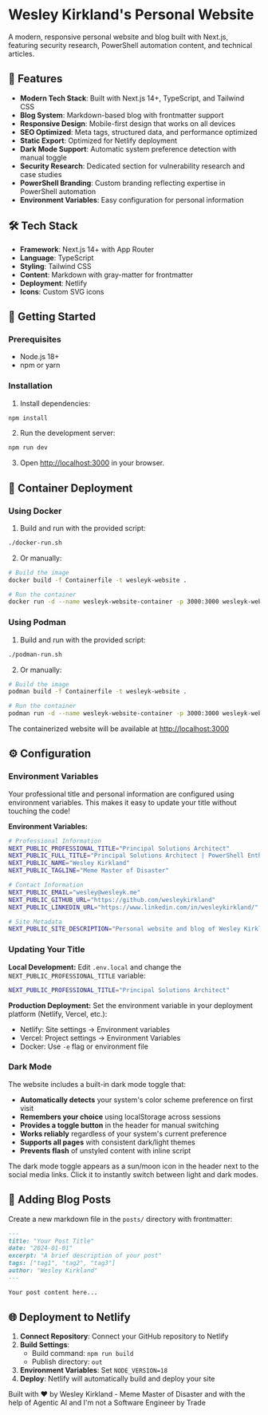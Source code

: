 # Wesley Kirkland's Personal Website

A modern, responsive personal website and blog built with Next.js, featuring security research, PowerShell automation content, and technical articles.

## 🚀 Features

- **Modern Tech Stack**: Built with Next.js 14+, TypeScript, and Tailwind CSS
- **Blog System**: Markdown-based blog with frontmatter support
- **Responsive Design**: Mobile-first design that works on all devices
- **SEO Optimized**: Meta tags, structured data, and performance optimized
- **Static Export**: Optimized for Netlify deployment
- **Dark Mode Support**: Automatic system preference detection with manual toggle
- **Security Research**: Dedicated section for vulnerability research and case studies
- **PowerShell Branding**: Custom branding reflecting expertise in PowerShell automation
- **Environment Variables**: Easy configuration for personal information

## 🛠️ Tech Stack

- **Framework**: Next.js 14+ with App Router
- **Language**: TypeScript
- **Styling**: Tailwind CSS
- **Content**: Markdown with gray-matter for frontmatter
- **Deployment**: Netlify
- **Icons**: Custom SVG icons

## 🚀 Getting Started

### Prerequisites

- Node.js 18+
- npm or yarn

### Installation

1. Install dependencies:
```bash
npm install
```

2. Run the development server:
```bash
npm run dev
```

3. Open [http://localhost:3000](http://localhost:3000) in your browser.

## 🐳 Container Deployment

### Using Docker

1. Build and run with the provided script:
```bash
./docker-run.sh
```

2. Or manually:
```bash
# Build the image
docker build -f Containerfile -t wesleyk-website .

# Run the container
docker run -d --name wesleyk-website-container -p 3000:3000 wesleyk-website
```

### Using Podman

1. Build and run with the provided script:
```bash
./podman-run.sh
```

2. Or manually:
```bash
# Build the image
podman build -f Containerfile -t wesleyk-website .

# Run the container
podman run -d --name wesleyk-website-container -p 3000:3000 wesleyk-website
```

The containerized website will be available at [http://localhost:3000](http://localhost:3000)

## ⚙️ Configuration

### Environment Variables

Your professional title and personal information are configured using environment variables. This makes it easy to update your title without touching the code!

**Environment Variables:**
```bash
# Professional Information
NEXT_PUBLIC_PROFESSIONAL_TITLE="Principal Solutions Architect"
NEXT_PUBLIC_FULL_TITLE="Principal Solutions Architect | PowerShell Enthusiast | Security Researcher"
NEXT_PUBLIC_NAME="Wesley Kirkland"
NEXT_PUBLIC_TAGLINE="Meme Master of Disaster"

# Contact Information
NEXT_PUBLIC_EMAIL="wesley@wesleyk.me"
NEXT_PUBLIC_GITHUB_URL="https://github.com/wesleykirkland"
NEXT_PUBLIC_LINKEDIN_URL="https://www.linkedin.com/in/wesleykirkland/"

# Site Metadata
NEXT_PUBLIC_SITE_DESCRIPTION="Personal website and blog of Wesley Kirkland - Principal Solutions Architect specializing in PowerShell, O365, Azure, and Security Research"
```

### Updating Your Title

**Local Development:**
Edit `.env.local` and change the `NEXT_PUBLIC_PROFESSIONAL_TITLE` variable:
```bash
NEXT_PUBLIC_PROFESSIONAL_TITLE="Principal Solutions Architect"
```

**Production Deployment:**
Set the environment variable in your deployment platform (Netlify, Vercel, etc.):
- Netlify: Site settings → Environment variables
- Vercel: Project settings → Environment Variables
- Docker: Use `-e` flag or environment file

### Dark Mode

The website includes a built-in dark mode toggle that:
- **Automatically detects** your system's color scheme preference on first visit
- **Remembers your choice** using localStorage across sessions
- **Provides a toggle button** in the header for manual switching
- **Works reliably** regardless of your system's current preference
- **Supports all pages** with consistent dark/light themes
- **Prevents flash** of unstyled content with inline script

The dark mode toggle appears as a sun/moon icon in the header next to the social media links. Click it to instantly switch between light and dark modes.

## 📝 Adding Blog Posts

Create a new markdown file in the `posts/` directory with frontmatter:

```markdown
---
title: "Your Post Title"
date: "2024-01-01"
excerpt: "A brief description of your post"
tags: ["tag1", "tag2", "tag3"]
author: "Wesley Kirkland"
---

Your post content here...
```

## 🌐 Deployment to Netlify

1. **Connect Repository**: Connect your GitHub repository to Netlify
2. **Build Settings**:
   - Build command: `npm run build`
   - Publish directory: `out`
3. **Environment Variables**: Set `NODE_VERSION=18`
4. **Deploy**: Netlify will automatically build and deploy your site

Built with ❤️ by Wesley Kirkland - Meme Master of Disaster and with the help of Agentic AI and I'm not a Software Engineer by Trade
